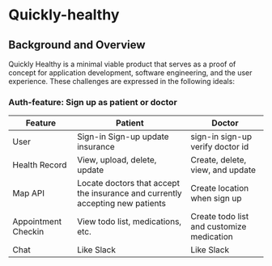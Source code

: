 # Quickly-healthy

## Background and Overview
Quickly Healthy is a minimal viable product that serves as a proof of concept for 
application development, software engineering, and the user experience. These 
challenges are expressed in the following ideals:

### Auth-feature: Sign up as patient or doctor

| Feature       | Patient                                                                       | Doctor                           |
|---------------|-------------------------------------------------------------------------------|----------------------------------|
| User          | Sign-in Sign-up update insurance                                              | sign-in sign-up verify doctor id |
| Health Record | View, upload, delete, update                                                  | Create, delete, view, and update |
| Map API       | Locate doctors that accept the insurance and currently accepting new patients | Create location when sign up     |
| Appointment Checkin | View todo list, medications, etc. | Create todo list and customize medication | 
| Chat | Like Slack | Like Slack |
